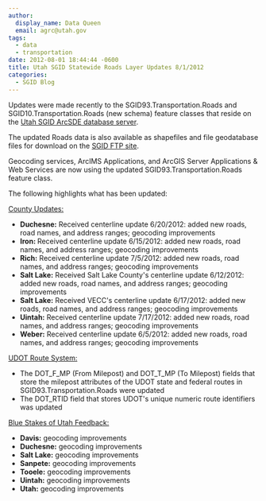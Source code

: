 ```yaml
---
author:
  display_name: Data Queen
  email: agrc@utah.gov
tags:
  - data
  - transportation
date: 2012-08-01 18:44:44 -0600
title: Utah SGID Statewide Roads Layer Updates 8/1/2012
categories:
  - SGID Blog
---
```

<p>Updates were made recently to the SGID93.Transportation.Roads and SGID10.Transportation.Roads (new schema) feature classes that reside on the <a href="{{ "/sgid-database/" | prepend: site.baseurl }}">Utah SGID ArcSDE database server</a>.</p>
<p>The updated Roads data is also available as shapefiles and file geodatabase files for download on the <a href="ftp://ftp.agrc.utah.gov/UtahSGID_Vector/UTM12_NAD83/TRANSPORTATION/PackagedData/_Statewide/UtahRoadAndHighwaySystem/">SGID FTP site</a>.</p>
<p>Geocoding services, ArcIMS Applications, and ArcGIS Server Applications &amp; Web Services are now using the updated SGID93.Transportation.Roads feature class.</p>
<p>The following highlights what has been updated:</p>
<p><span style="text-decoration: underline;">County Updates:</span></p>
<ul>
<li><strong>Duchesne:</strong> Received centerline update 6/20/2012: added new roads, road names, and address ranges; geocoding improvements</li>
<li><strong>Iron: </strong>Received centerline update 6/15/2012: added new roads, road names, and address ranges; geocoding improvements</li>
<li><strong>Rich:</strong> Received centerline update 7/5/2012: added new roads, road names, and address ranges; geocoding improvements</li>
<li><strong>Salt Lake:</strong> Received Salt Lake County's centerline update 6/12/2012: added new roads, road names, and address ranges; geocoding improvements</li>
<li><strong>Salt Lake:</strong> Received VECC's centerline update 6/17/2012: added new roads, road names, and address ranges; geocoding improvements</li>
<li><strong>Uintah:</strong> Received centerline update 7/17/2012: added new roads, road names, and address ranges; geocoding improvements</li>
<li><strong>Weber:</strong> Received centerline update 6/5/2012: added new roads, road names, and address ranges; geocoding improvements</li>
</ul>
<p><span style="text-decoration: underline;">UDOT Route System:</span></p>
<ul>
<li>The DOT_F_MP (From Milepost) and DOT_T_MP (To Milepost) fields that store the milepost attributes of the UDOT state and federal routes in SGID93.Transportation.Roads were updated</li>
<li>The DOT_RTID field that stores UDOT's unique numeric route identifiers was updated</li>
</ul>
<p><span style="text-decoration: underline;">Blue Stakes of Utah Feedback:</span></p>
<ul>
<li><strong>Davis:</strong> geocoding improvements</li>
<li><strong>Duchesne:</strong> geocoding improvements</li>
<li><strong>Salt Lake:</strong> geocoding improvements</li>
<li><strong>Sanpete:</strong> geocoding improvements</li>
<li><strong>Tooele:</strong> geocoding improvements</li>
<li><strong>Uintah:</strong> geocoding improvements</li>
<li><strong>Utah:</strong> geocoding improvements</li>
</ul>
